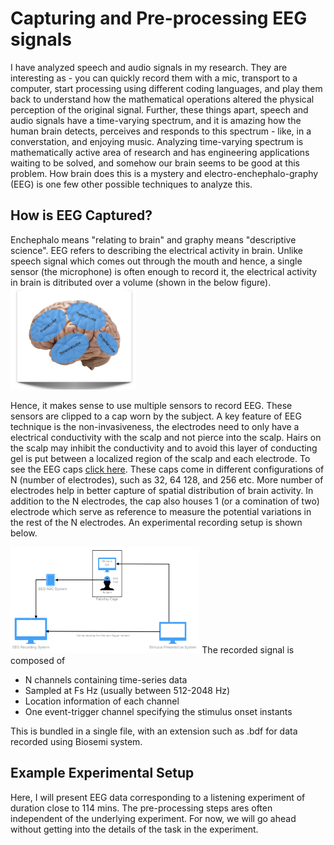# Capturing and Pre-processing EEG signals
I have analyzed speech and audio signals in my research. They are interesting as - you can quickly record them with a mic, transport to a computer, start processing using different coding languages, and play them back to understand how the mathematical operations altered the physical perception of the original signal. Further, these things apart, speech and audio signals have a time-varying spectrum, and it is amazing how the human brain detects, perceives and responds to this spectrum - like, in a converstation, and enjoying music. Analyzing time-varying spectrum is mathematically active area of research and has engineering applications waiting to be solved, and somehow our brain seems to be good at this problem. How brain does this is a mystery and electro-enchephalo-graphy (EEG) is one few other possible techniques to analyze this.

## How is EEG Captured?
Enchephalo means "relating to brain" and graphy means "descriptive science". EEG refers to describing the electrical activity in brain. Unlike speech signal which comes out through the mouth and hence, a single sensor (the microphone) is often enough to record it, the electrical activity in brain is ditributed over a volume (shown in the below figure).
<img src="https://github.com/neerajww/aeps/blob/master/media/images/illstration_brain_areas.png" width="40%">

Hence, it makes sense to use multiple sensors to record EEG. These sensors are clipped to a cap worn by the subject. A key feature of EEG technique is the non-invasiveness, the electrodes need to only have a electrical conductivity with the scalp and not pierce into the scalp. Hairs on the scalp may inhibit the conductivity and to avoid this layer of conducting gel is put between a localized region of the scalp and each electrode. To see the EEG caps [click here](https://www.google.com/search?q=eeg+cap&source=lnms&tbm=isch&sa=X&ved=0ahUKEwjI376Y0vPhAhXMmuAKHamOCm4Q_AUIDygC&biw=2133&bih=1032#imgrc=_). These caps come in different configurations of N (number of electrodes), such as 32, 64 128, and 256 etc. More number of electrodes help in better capture of spatial distribution of brain activity. In addition to the N electrodes, the cap also houses 1 (or a comination of two) electrode which serve as reference to measure the potential variations in the rest of the N electrodes. An experimental recording setup is shown below.

<img src="https://github.com/neerajww/aeps/blob/master/media/images/illustration_eeg_expt.png" width="60%">
The recorded signal is composed of

- N channels containing time-series data 
- Sampled at Fs Hz (usually between 512-2048 Hz)
- Location information of each channel
- One event-trigger channel specifying the stimulus onset instants

This is bundled in a single file, with an extension such as .bdf for data recorded using Biosemi system.

## Example Experimental Setup
Here, I will present EEG data corresponding to a listening experiment of duration close to 114 mins. The pre-processing steps ares often independent of the underlying experiment. For now, we will go ahead without getting into the details of the task in the experiment.

